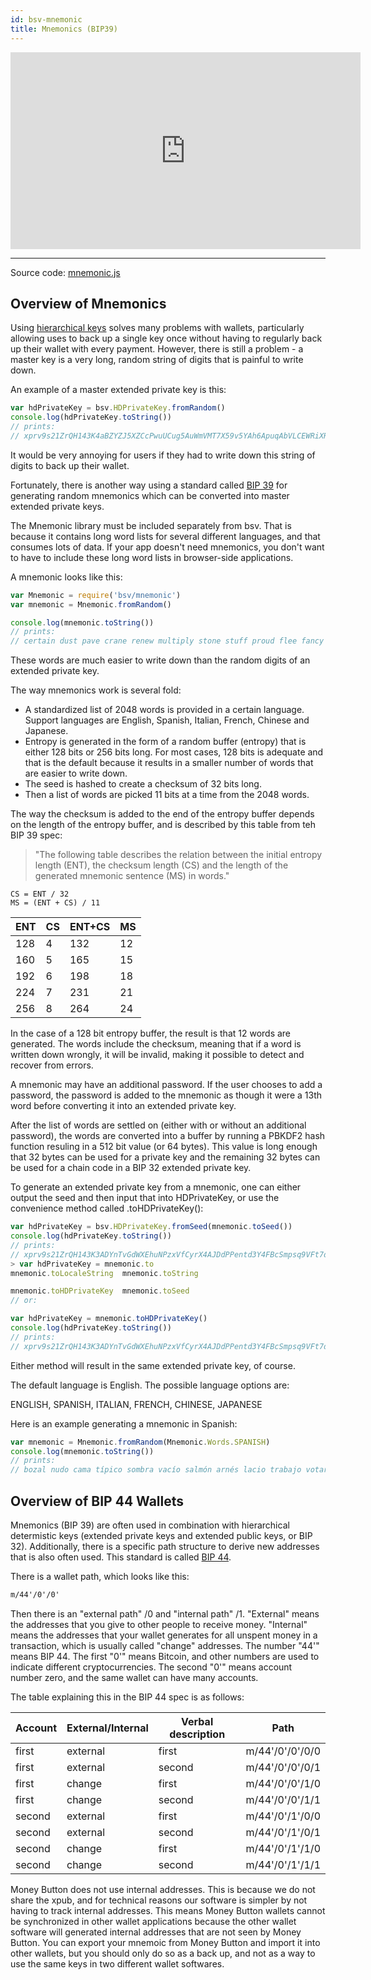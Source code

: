 ```yaml
---
id: bsv-mnemonic
title: Mnemonics (BIP39)
---
```


<iframe width="560" height="315" src="https://www.youtube.com/embed/IQYN-QqGXAI" frameborder="0" allow="accelerometer; autoplay; encrypted-media; gyroscope; picture-in-picture" allowfullscreen></iframe>

--------------------

Source code: [mnemonic.js](https://github.com/moneybutton/bsv/blob/master/lib/mnemonic/mnemonic.js)

Overview of Mnemonics
---------------------

Using [hierarchical keys](./bsv-hd-private-key.md) solves many problems with
wallets, particularly allowing uses to back up a single key once without having
to regularly back up their wallet with every payment. However, there is still a
problem - a master key is a very long, random string of digits that is painful
to write down.

An example of a master extended private key is this:

```javascript
var hdPrivateKey = bsv.HDPrivateKey.fromRandom()
console.log(hdPrivateKey.toString())
// prints:
// xprv9s21ZrQH143K4aBZYZJ5XZCcPwuUCug5AuWmVMT7X59v5YAh6ApuqAbVLCEWRiXRSJWnN9bb8BELjKavgmFC8uAsTNEenT7VtCEd3n2k53j
```

It would be very annoying for users if they had to write down this string of
digits to back up their wallet.

Fortunately, there is another way using a standard called [BIP
39](https://github.com/bitcoin/bips/blob/master/bip-0039.mediawiki) for
generating random mnemonics which can be converted into master extended private
keys.

The Mnemonic library must be included separately from bsv. That is because it
contains long word lists for several different languages, and that consumes lots
of data. If your app doesn't need mnemonics, you don't want to have to include
these long word lists in browser-side applications.

A mnemonic looks like this:

```javascript
var Mnemonic = require('bsv/mnemonic')
var mnemonic = Mnemonic.fromRandom()

console.log(mnemonic.toString())
// prints:
// certain dust pave crane renew multiply stone stuff proud flee fancy knee
```

These words are much easier to write down than the random digits of an extended private key.

The way mnemonics work is several fold:

* A standardized list of 2048 words is provided in a certain language. Support languages are English, Spanish, Italian, French, Chinese and Japanese.
* Entropy is generated in the form of a random buffer (entropy) that is either 128 bits or 256 bits long. For most cases, 128 bits is adequate and that is the default because it results in a smaller number of words that are easier to write down.
* The seed is hashed to create a checksum of 32 bits long.
* Then a list of words are picked 11 bits at a time from the 2048 words.

The way the checksum is added to the end of the entropy buffer depends on the
length of the entropy buffer, and is described by this table from teh BIP 39
spec:

> "The following table describes the relation between the initial entropy length
> (ENT), the checksum length (CS) and the length of the generated mnemonic
> sentence (MS) in words."

```
CS = ENT / 32
MS = (ENT + CS) / 11
```
| ENT | CS | ENT+CS | MS |
|-----|----|--------|----|
| 128 | 4  | 132    | 12 |
| 160 | 5  | 165    | 15 |
| 192 | 6  | 198    | 18 |
| 224 | 7  | 231    | 21 |
| 256 | 8  | 264    | 24 |

In the case of a 128 bit entropy buffer, the result is that 12 words are
generated. The words include the checksum, meaning that if a word is written
down wrongly, it will be invalid, making it possible to detect and recover from
errors.

A mnemonic may have an additional password. If the user chooses to add a
password, the password is added to the mnemonic as though it were a 13th word
before converting it into an extended private key.

After the list of words are settled on (either with or without an additional
password), the words are converted into a buffer by running a PBKDF2 hash
function resuling in a 512 bit value (or 64 bytes). This value is long enough
that 32 bytes can be used for a private key and the remaining 32 bytes can be
used for a chain code in a BIP 32 extended private key.

To generate an extended private key from a mnemonic, one can either output the
seed and then input that into HDPrivateKey, or use the convenience method called
.toHDPrivateKey():

```javascript
var hdPrivateKey = bsv.HDPrivateKey.fromSeed(mnemonic.toSeed())
console.log(hdPrivateKey.toString())
// prints:
// xprv9s21ZrQH143K3ADYnTvGdWXEhuNPzxVfCyrX4AJDdPPentd3Y4FBcSmpsq9VFt7d3p4FezxDai42E4GtFuztakMbncHidubsmJqpVy6Sjbg
> var hdPrivateKey = mnemonic.to
mnemonic.toLocaleString  mnemonic.toString

mnemonic.toHDPrivateKey  mnemonic.toSeed
// or:

var hdPrivateKey = mnemonic.toHDPrivateKey()
console.log(hdPrivateKey.toString())
// prints:
// xprv9s21ZrQH143K3ADYnTvGdWXEhuNPzxVfCyrX4AJDdPPentd3Y4FBcSmpsq9VFt7d3p4FezxDai42E4GtFuztakMbncHidubsmJqpVy6Sjbg
```

Either method will result in the same extended private key, of course.

The default language is English. The possible language options are:

ENGLISH, SPANISH, ITALIAN, FRENCH, CHINESE, JAPANESE

Here is an example generating a mnemonic in Spanish:
```javascript
var mnemonic = Mnemonic.fromRandom(Mnemonic.Words.SPANISH)
console.log(mnemonic.toString())
// prints:
// bozal nudo cama típico sombra vacío salmón arnés lacio trabajo votar vehículo
```

Overview of BIP 44 Wallets
--------------------------

Mnemonics (BIP 39) are often used in combination with hierarchical determistic
keys (extended private keys and extended public keys, or BIP 32). Additionally,
there is a specific path structure to derive new addresses that is also often
used. This standard is called [BIP
44](https://github.com/bitcoin/bips/blob/master/bip-0044.mediawiki).

There is a wallet path, which looks like this:

```html
m/44'/0'/0'
```

Then there is an "external path" /0 and "internal path" /1. "External" means the
addresses that you give to other people to receive money. "Internal" means the
addresses that your wallet generates for all unspent money in a transaction,
which is usually called "change" addresses. The number "44'" means BIP 44. The
first "0'" means Bitcoin, and other numbers are used to indicate different
cryptocurrencies. The second "0'" means account number zero, and the same wallet
can have many accounts.

The table explaining this in the BIP 44 spec is as follows:

| Account | External/Internal | Verbal description | Path            |
|---------|-------------------|--------------------|-----------------|
| first   | external          | first              | m/44'/0'/0'/0/0 |
| first   | external          | second             | m/44'/0'/0'/0/1 |
| first   | change            | first              | m/44'/0'/0'/1/0 |
| first   | change            | second             | m/44'/0'/0'/1/1 |
| second  | external          | first              | m/44'/0'/1'/0/0 |
| second  | external          | second             | m/44'/0'/1'/0/1 |
| second  | change            | first              | m/44'/0'/1'/1/0 |
| second  | change            | second             | m/44'/0'/1'/1/1 |

Money Button does not use internal addresses. This is because we do not share
the xpub, and for technical reasons our software is simpler by not having to
track internal addresses. This means Money Button wallets cannot be synchronized
in other wallet applications because the other wallet software will generated
internal addresses that are not seen by Money Button. You can export your
mnemoic from Money Button and import it into other wallets, but you should only
do so as a back up, and not as a way to use the same keys in two different
wallet softwares.
